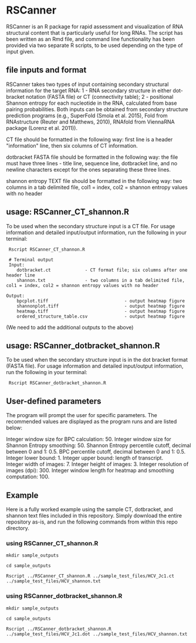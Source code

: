 # RSCanner

RSCanner is an R package for rapid assessment and visualization of RNA structural content that is particularly useful for long RNAs. The script has been written as an Rmd file, and command line functionality has been provided via two separate R scripts, to be used depending on the type of input given.

## file inputs and format

RSCanner takes two types of input containing secondary structural information for the target RNA: 1 - RNA secondary structure in either dot-bracket notation (FASTA file) or CT (connectivity table); 2 - positional Shannon entropy for each nucleotide in the RNA, calculated from base pairing probabilities. Both inputs can be obtained from secondary structure prediction programs (e.g., SuperFold (Smola et al. 2015), Fold from RNAstructure (Reuter and Matthews, 2010), RNAfold from ViennaRNA package (Lorenz et al. 2011)).

CT file should be formatted in the following way: first line is a header "information" line, then six columns of CT information.

dotbracket FASTA file should be formatted in the following way: the file must have three lines - title line, sequence line, dotbracket line, and no newline characters except for the ones separating these three lines.

shannon entropy TEXT file should be formatted in the following way: two columns in a tab delimited file, col1 = index, col2 = shannon entropy values with no header

## usage: RSCanner_CT_shannon.R
To be used when the secondary structure input is a CT file.
For usage information and detailed input/output information, run the following in your terminal:

```
 Rscript RSCanner_CT_shannon.R
 
 # Terminal output
 Input:
    dotbracket.ct             - CT format file; six columns after one header line
    shannon.txt               - two columns in a tab delimited file, col1 = index, col2 = shannon entropy values with no header 

Output:
    bpcplot.tiff                             - output heatmap figure
    shannonplot.tiff                         - output heatmap figure
    heatmap.tiff                             - output heatmap figure
    ordered_structure_table.csv              - output heatmap figure
```
(We need to add the additional outputs to the above)

## usage: RSCanner_dotbracket_shannon.R
To be used when the secondary structure input is in the dot bracket format (FASTA file).
For usage information and detailed input/output information, run the following in your terminal:

```
 Rscript RSCanner_dotbracket_shannon.R
```
## User-defined parameters
The program will prompt the user for specific parameters. The recommended values are displayed as the program runs and are listed below:

Integer window size for BPC calculation: 50. 
Integer window size for Shannon Entropy smoothing: 50. 
Shannon Entropy percentile cutoff, decimal between 0 and 1: 0.5. 
BPC percentile cutoff, decimal between 0 and 1: 0.5. 
Integer lower bound: 1. 
Integer upper bound: length of transcript.     
Integer width of images: 7. 
Integer height of images: 3. 
Integer resolution of images (dpi): 300. 
Integer window length for heatmap and smoothing computation: 100. 

## Example
Here is a fully worked example using the sample CT, dotbracket, and shannon text files included in this repository. Simply download the entire repository as-is, and run the following commands from within this repo directory.

### using RSCanner_CT_shannon.R 
```
mkdir sample_outputs

cd sample_outputs

Rscript ../RSCanner_CT_shannon.R ../sample_test_files/HCV_Jc1.ct ../sample_test_files/HCV_shannon.txt

```

### using RSCanner_dotbracket_shannon.R
```
mkdir sample_outputs

cd sample_outputs

Rscript ../RSCanner_dotbracket_shannon.R ../sample_test_files/HCV_Jc1.dot ../sample_test_files/HCV_shannon.txt

```

